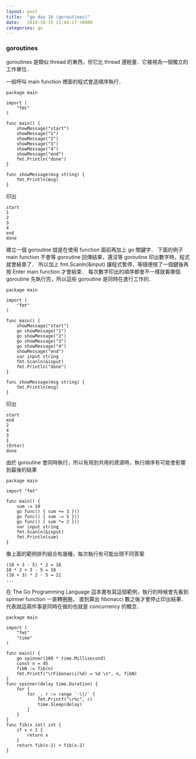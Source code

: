 ```yaml
---
layout: post
title:  "go day 16 (goroutines)"
date:   2018-10-15 11:44:17 +0800
categories: go
---
```



### goroutines
goroutines 是類似 thread 的東西，但它比 thread 還輕量．它被視為一個獨立的工作單位．


一般呼叫 main function 裡面的程式會造順序執行．

```
package main

import (
	"fmt"
)

func main() {
	showMessage("start")
	showMessage("1")
	showMessage("2")
	showMessage("3")
	showMessage("4")
	showMessage("end")
	fmt.Println("done")
}

func showMessage(msg string) {
	fmt.Println(msg)
}

```

印出

```
start
1
2
3
4
end
done

```

建立一個 goroutine 就是在使用 function 面前再加上 go 關鍵字．
下面的例子 main function 不會等 goroutine 回傳結果，還沒等 goroutine 印出數字時，程式就會結束了．
所以加上 fmt.Scanln(&input) 讓程式暫停，等隨便按了一個鍵後再按 Enter main function 才會結束．
每次數字印出的順序都會不一樣就看哪個 goroutine 先執行完，所以這些 goroutine 是同時在進行工作的．



```
package main

import (
	"fmt"
)

func main() {
	showMessage("start")
	go showMessage("1")
	go showMessage("2")
	go showMessage("3")
	go showMessage("4")
	showMessage("end")
	var input string
	fmt.Scanln(&input)
	fmt.Println("done")
}

func showMessage(msg string) {
	fmt.Println(msg)
}

```

印出

```
start
end
2
4
3
1
(Enter)
done
```

由於 goroutine 會同時執行，所以有用到共用的資源時，執行順序有可能會影響到最後的結果  

```
package main

import "fmt"

func main() {
	sum := 10
	go func() { sum += 3 }()
	go func() { sum -= 5 }()
	go func() { sum *= 2 }()
	var input string
	fmt.Scanln(&input)
	fmt.Println(sum)
}

```
像上面的範例排列組合有幾種，每次執行有可能出現不同答案  	

```
(10 + 3 - 5) * 2 = 16
10 * 2 + 3 - 5 = 18
(10 + 3) * 2 - 5 = 21
...
```

在 The Go Programming Language 這本書有寫這個範例，執行的時候會先看到 spinner function 一直轉圈圈，
直到算出 fibonacci 數之後才會停止印出結果．代表說這兩件事是同時在做的也就是 concurrency 的概念．  


```
package main

import (
	"fmt"
	"time"
)

func main() {
	go spinner(100 * time.Millisecond)
	const n = 45
	fibN := fib(n)
	fmt.Printf("\rFibonacci(%d) = %d \n", n, fibN)
}
func spinner(delay time.Duration) {
	for {
		for _, r := range `-\|/` {
			fmt.Printf("\r%c", r)
			time.Sleep(delay)
		}
	}
}
func fib(x int) int {
	if x < 2 {
		return x
	}
	return fib(x-1) + fib(x-2)
}

```







